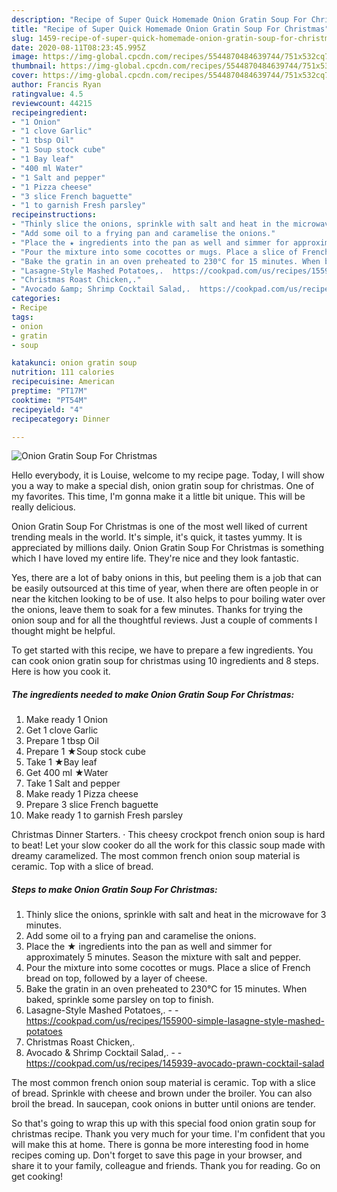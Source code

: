 ```yaml
---
description: "Recipe of Super Quick Homemade Onion Gratin Soup For Christmas"
title: "Recipe of Super Quick Homemade Onion Gratin Soup For Christmas"
slug: 1459-recipe-of-super-quick-homemade-onion-gratin-soup-for-christmas
date: 2020-08-11T08:23:45.995Z
image: https://img-global.cpcdn.com/recipes/5544870484639744/751x532cq70/onion-gratin-soup-for-christmas-recipe-main-photo.jpg
thumbnail: https://img-global.cpcdn.com/recipes/5544870484639744/751x532cq70/onion-gratin-soup-for-christmas-recipe-main-photo.jpg
cover: https://img-global.cpcdn.com/recipes/5544870484639744/751x532cq70/onion-gratin-soup-for-christmas-recipe-main-photo.jpg
author: Francis Ryan
ratingvalue: 4.5
reviewcount: 44215
recipeingredient:
- "1 Onion"
- "1 clove Garlic"
- "1 tbsp Oil"
- "1 Soup stock cube"
- "1 Bay leaf"
- "400 ml Water"
- "1 Salt and pepper"
- "1 Pizza cheese"
- "3 slice French baguette"
- "1 to garnish Fresh parsley"
recipeinstructions:
- "Thinly slice the onions, sprinkle with salt and heat in the microwave for 3 minutes."
- "Add some oil to a frying pan and caramelise the onions."
- "Place the ★ ingredients into the pan as well and simmer for approximately 5 minutes. Season the mixture with salt and pepper."
- "Pour the mixture into some cocottes or mugs. Place a slice of French bread on top, followed by a layer of cheese."
- "Bake the gratin in an oven preheated to 230°C for 15 minutes. When baked, sprinkle some parsley on top to finish."
- "Lasagne-Style Mashed Potatoes,.  https://cookpad.com/us/recipes/155900-simple-lasagne-style-mashed-potatoes"
- "Christmas Roast Chicken,."
- "Avocado &amp; Shrimp Cocktail Salad,.  https://cookpad.com/us/recipes/145939-avocado-prawn-cocktail-salad"
categories:
- Recipe
tags:
- onion
- gratin
- soup

katakunci: onion gratin soup 
nutrition: 111 calories
recipecuisine: American
preptime: "PT17M"
cooktime: "PT54M"
recipeyield: "4"
recipecategory: Dinner

---
```



![Onion Gratin Soup For Christmas](https://img-global.cpcdn.com/recipes/5544870484639744/751x532cq70/onion-gratin-soup-for-christmas-recipe-main-photo.jpg)

Hello everybody, it is Louise, welcome to my recipe page. Today, I will show you a way to make a special dish, onion gratin soup for christmas. One of my favorites. This time, I'm gonna make it a little bit unique. This will be really delicious.

Onion Gratin Soup For Christmas is one of the most well liked of current trending meals in the world. It's simple, it's quick, it tastes yummy. It is appreciated by millions daily. Onion Gratin Soup For Christmas is something which I have loved my entire life. They're nice and they look fantastic.

Yes, there are a lot of baby onions in this, but peeling them is a job that can be easily outsourced at this time of year, when there are often people in or near the kitchen looking to be of use. It also helps to pour boiling water over the onions, leave them to soak for a few minutes. Thanks for trying the onion soup and for all the thoughtful reviews. Just a couple of comments I thought might be helpful.


To get started with this recipe, we have to prepare a few ingredients. You can cook onion gratin soup for christmas using 10 ingredients and 8 steps. Here is how you cook it.

<!--inarticleads1-->

##### The ingredients needed to make Onion Gratin Soup For Christmas:

1. Make ready 1 Onion
1. Get 1 clove Garlic
1. Prepare 1 tbsp Oil
1. Prepare 1 ★Soup stock cube
1. Take 1 ★Bay leaf
1. Get 400 ml ★Water
1. Take 1 Salt and pepper
1. Make ready 1 Pizza cheese
1. Prepare 3 slice French baguette
1. Make ready 1 to garnish Fresh parsley


Christmas Dinner Starters. · This cheesy crockpot french onion soup is hard to beat! Let your slow cooker do all the work for this classic soup made with dreamy caramelized. The most common french onion soup material is ceramic. Top with a slice of bread. 

<!--inarticleads2-->

##### Steps to make Onion Gratin Soup For Christmas:

1. Thinly slice the onions, sprinkle with salt and heat in the microwave for 3 minutes.
1. Add some oil to a frying pan and caramelise the onions.
1. Place the ★ ingredients into the pan as well and simmer for approximately 5 minutes. Season the mixture with salt and pepper.
1. Pour the mixture into some cocottes or mugs. Place a slice of French bread on top, followed by a layer of cheese.
1. Bake the gratin in an oven preheated to 230°C for 15 minutes. When baked, sprinkle some parsley on top to finish.
1. Lasagne-Style Mashed Potatoes,. -  - https://cookpad.com/us/recipes/155900-simple-lasagne-style-mashed-potatoes
1. Christmas Roast Chicken,.
1. Avocado &amp; Shrimp Cocktail Salad,. -  - https://cookpad.com/us/recipes/145939-avocado-prawn-cocktail-salad


The most common french onion soup material is ceramic. Top with a slice of bread. Sprinkle with cheese and brown under the broiler. You can also broil the bread. In saucepan, cook onions in butter until onions are tender. 

So that's going to wrap this up with this special food onion gratin soup for christmas recipe. Thank you very much for your time. I'm confident that you will make this at home. There is gonna be more interesting food in home recipes coming up. Don't forget to save this page in your browser, and share it to your family, colleague and friends. Thank you for reading. Go on get cooking!
